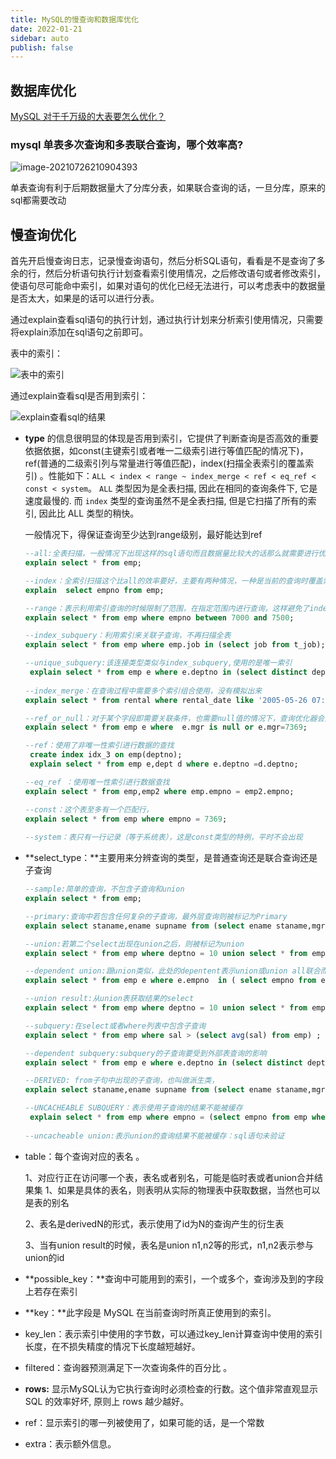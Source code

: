 ```yaml
---
title: MySQL的慢查询和数据库优化 
date: 2022-01-21 
sidebar: auto 
publish: false
---
```


## 数据库优化

[MySQL 对于千万级的大表要怎么优化？](https://www.zhihu.com/question/19719997/answer/81930332)

### mysql 单表多次查询和多表联合查询，哪个效率高?

![image-20210726210904393](https://gitee.com/koala010/typora/raw/master/img/20210726210911.png)

单表查询有利于后期数据量大了分库分表，如果联合查询的话，一旦分库，原来的sql都需要改动

## 慢查询优化

首先开启慢查询日志，记录慢查询语句，然后分析SQL语句，看看是不是查询了多余的行，然后分析语句执行计划查看索引使用情况，之后修改语句或者修改索引，使语句尽可能命中索引，如果对语句的优化已经无法进行，可以考虑表中的数据量是否太大，如果是的话可以进行分表。

通过explain查看sql语句的执行计划，通过执行计划来分析索引使用情况，只需要将explain添加在sql语句之前即可。

表中的索引：

![表中的索引](https://gitee.com/koala010/typora/raw/master/img/20210626214501.png)

通过explain查看sql是否用到索引：

![explain查看sql的结果](https://gitee.com/koala010/typora/raw/master/img/20210626214556.png)

- **type** 的信息很明显的体现是否用到索引，它提供了判断查询是否高效的重要依据依据，如const(主键索引或者唯一二级索引进行等值匹配的情况下)，ref(普通的⼆级索引列与常量进⾏等值匹配)，index(扫描全表索引的覆盖索引)
  。性能如下：`ALL < index < range ~ index_merge < ref < eq_ref < const < system`。 `ALL` 类型因为是全表扫描, 因此在相同的查询条件下, 它是速度最慢的.
  而 `index` 类型的查询虽然不是全表扫描, 但是它扫描了所有的索引, 因此比 ALL 类型的稍快。

  一般情况下，得保证查询至少达到range级别，最好能达到ref

  ```sql
  --all:全表扫描，一般情况下出现这样的sql语句而且数据量比较大的话那么就需要进行优化。
  explain select * from emp;
  
  --index：全索引扫描这个比all的效率要好，主要有两种情况，一种是当前的查询时覆盖索引，即我们需要的数据在索引中就可以索取，或者是使用了索引进行排序，这样就避免数据的重排序
  explain  select empno from emp;
  
  --range：表示利用索引查询的时候限制了范围，在指定范围内进行查询，这样避免了index的全索引扫描，适用的操作符： =, <>, >, >=, <, <=, IS NULL, BETWEEN, LIKE, or IN() 
  explain select * from emp where empno between 7000 and 7500;
  
  --index_subquery：利用索引来关联子查询，不再扫描全表
  explain select * from emp where emp.job in (select job from t_job);
  
  --unique_subquery:该连接类型类似与index_subquery,使用的是唯一索引
   explain select * from emp e where e.deptno in (select distinct deptno from dept);
   
  --index_merge：在查询过程中需要多个索引组合使用，没有模拟出来
  explain select * from rental where rental_date like '2005-05-26 07:12:2%' and inventory_id=3926 and customer_id=321\G
  
  --ref_or_null：对于某个字段即需要关联条件，也需要null值的情况下，查询优化器会选择这种访问方式
  explain select * from emp e where  e.mgr is null or e.mgr=7369;
  
  --ref：使用了非唯一性索引进行数据的查找
   create index idx_3 on emp(deptno);
   explain select * from emp e,dept d where e.deptno =d.deptno;
  
  --eq_ref ：使用唯一性索引进行数据查找
  explain select * from emp,emp2 where emp.empno = emp2.empno;
  
  --const：这个表至多有一个匹配行，
  explain select * from emp where empno = 7369;
   
  --system：表只有一行记录（等于系统表），这是const类型的特例，平时不会出现
  ```

- **select_type：**主要用来分辨查询的类型，是普通查询还是联合查询还是子查询

  ```sql
  --sample:简单的查询，不包含子查询和union
  explain select * from emp;
  
  --primary:查询中若包含任何复杂的子查询，最外层查询则被标记为Primary
  explain select staname,ename supname from (select ename staname,mgr from emp) t join emp on t.mgr=emp.empno ;
  
  --union:若第二个select出现在union之后，则被标记为union
  explain select * from emp where deptno = 10 union select * from emp where sal >2000;
  
  --dependent union:跟union类似，此处的depentent表示union或union all联合而成的结果会受外部表影响
  explain select * from emp e where e.empno  in ( select empno from emp where deptno = 10 union select empno from emp where sal >2000)
  
  --union result:从union表获取结果的select
  explain select * from emp where deptno = 10 union select * from emp where sal >2000;
  
  --subquery:在select或者where列表中包含子查询
  explain select * from emp where sal > (select avg(sal) from emp) ;
  
  --dependent subquery:subquery的子查询要受到外部表查询的影响
  explain select * from emp e where e.deptno in (select distinct deptno from dept);
  
  --DERIVED: from子句中出现的子查询，也叫做派生类，
  explain select staname,ename supname from (select ename staname,mgr from emp) t join emp on t.mgr=emp.empno ;
  
  --UNCACHEABLE SUBQUERY：表示使用子查询的结果不能被缓存
   explain select * from emp where empno = (select empno from emp where deptno=@@sort_buffer_size);
   
  --uncacheable union:表示union的查询结果不能被缓存：sql语句未验证
  ```

- table：每个查询对应的表名 。

  1、对应行正在访问哪一个表，表名或者别名，可能是临时表或者union合并结果集 1、如果是具体的表名，则表明从实际的物理表中获取数据，当然也可以是表的别名

  2、表名是derivedN的形式，表示使用了id为N的查询产生的衍生表

  3、当有union result的时候，表名是union n1,n2等的形式，n1,n2表示参与union的id

- **possible_key：**查询中可能用到的索引，一个或多个，查询涉及到的字段上若存在索引

- **key：**此字段是 MySQL 在当前查询时所真正使用到的索引。

- key_len：表示索引中使用的字节数，可以通过key_len计算查询中使用的索引长度，在不损失精度的情况下长度越短越好。

- filtered：查询器预测满足下一次查询条件的百分比 。

- **rows:** 显示MySQL认为它执行查询时必须检查的行数。这个值非常直观显示 SQL 的效率好坏, 原则上 rows 越少越好。

- ref：显示索引的哪一列被使用了，如果可能的话，是一个常数

- extra：表示额外信息。



